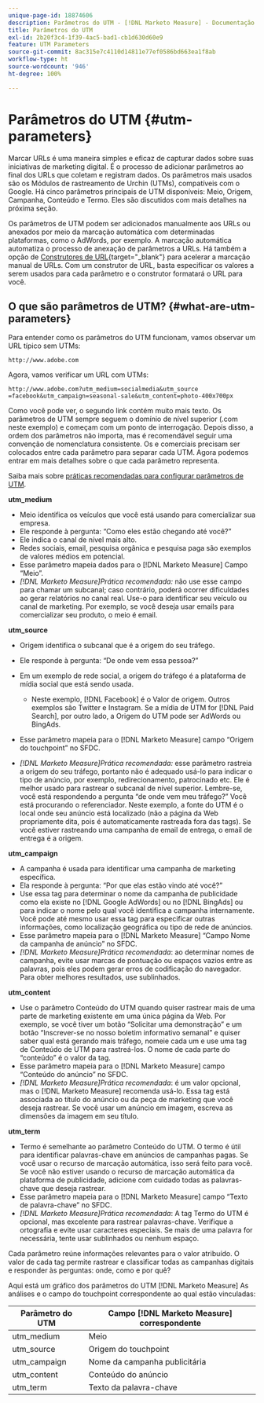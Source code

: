 ```yaml
---
unique-page-id: 18874606
description: Parâmetros do UTM - [!DNL Marketo Measure] - Documentação do produto
title: Parâmetros do UTM
exl-id: 2b20f3c4-1f39-4ac5-bad1-cb1d630d60e9
feature: UTM Parameters
source-git-commit: 8ac315e7c4110d14811e77ef0586bd663ea1f8ab
workflow-type: ht
source-wordcount: '946'
ht-degree: 100%

---
```


# Parâmetros do UTM {#utm-parameters}

Marcar URLs é uma maneira simples e eficaz de capturar dados sobre suas iniciativas de marketing digital. É o processo de adicionar parâmetros ao final dos URLs que coletam e registram dados. Os parâmetros mais usados são os Módulos de rastreamento de Urchin (UTMs), compatíveis com o Google. Há cinco parâmetros principais de UTM disponíveis: Meio, Origem, Campanha, Conteúdo e Termo. Eles são discutidos com mais detalhes na próxima seção.

Os parâmetros de UTM podem ser adicionados manualmente aos URLs ou anexados por meio da marcação automática com determinadas plataformas, como o AdWords, por exemplo. A marcação automática automatiza o processo de anexação de parâmetros a URLs. Há também a opção de [Construtores de URL](https://ga-dev-tools.appspot.com/campaign-url-builder/){target="_blank"} para acelerar a marcação manual de URLs. Com um construtor de URL, basta especificar os valores a serem usados para cada parâmetro e o construtor formatará o URL para você.

## O que são parâmetros de UTM? {#what-are-utm-parameters}

Para entender como os parâmetros do UTM funcionam, vamos observar um URL típico sem UTMs:

`http://www.adobe.com`

Agora, vamos verificar um URL com UTMs:

`http://www.adobe.com?utm_medium=socialmedia&utm_source =facebook&utm_campaign=seasonal-sale&utm_content=photo-400x700px`

Como você pode ver, o segundo link contém muito mais texto. Os parâmetros de UTM sempre seguem o domínio de nível superior (.com neste exemplo) e começam com um ponto de interrogação. Depois disso, a ordem dos parâmetros não importa, mas é recomendável seguir uma convenção de nomenclatura consistente. Os e comerciais precisam ser colocados entre cada parâmetro para separar cada UTM. Agora podemos entrar em mais detalhes sobre o que cada parâmetro representa.

Saiba mais sobre [práticas recomendadas para configurar parâmetros de UTM](/help/channel-tracking-and-setup/online-channels/best-practices-for-setting-up-utm-parameters.md).

**utm_medium**

* Meio identifica os veículos que você está usando para comercializar sua empresa.
* Ele responde à pergunta: “Como eles estão chegando até você?”
* Ele indica o canal de nível mais alto.
* Redes sociais, email, pesquisa orgânica e pesquisa paga são exemplos de valores médios em potencial.
* Esse parâmetro mapeia dados para o [!DNL Marketo Measure] Campo “Meio”.
* _[!DNL Marketo Measure]Prática recomendada:_ não use esse campo para chamar um subcanal; caso contrário, poderá ocorrer dificuldades ao gerar relatórios no canal real. Use-o para identificar seu veículo ou canal de marketing. Por exemplo, se você deseja usar emails para comercializar seu produto, o meio é email.

**utm_source**

* Origem identifica o subcanal que é a origem do seu tráfego.
* Ele responde à pergunta: “De onde vem essa pessoa?”
* Em um exemplo de rede social, a origem do tráfego é a plataforma de mídia social que está sendo usada.
   * Neste exemplo, [!DNL Facebook] é o Valor de origem. Outros exemplos são Twitter e Instagram. Se a mídia de UTM for [!DNL Paid Search], por outro lado, a Origem do UTM pode ser AdWords ou BingAds.

* Esse parâmetro mapeia para o [!DNL Marketo Measure] campo “Origem do touchpoint” no SFDC.
* _[!DNL Marketo Measure]Prática recomendada:_ esse parâmetro rastreia a origem do seu tráfego, portanto não é adequado usá-lo para indicar o tipo de anúncio, por exemplo, redirecionamento, patrocinado etc. Ele é melhor usado para rastrear o subcanal de nível superior. Lembre-se, você está respondendo a pergunta “de onde vem meu tráfego?” Você está procurando o referenciador. Neste exemplo, a fonte do UTM é o local onde seu anúncio está localizado (não a página da Web propriamente dita, pois é automaticamente rastreada fora das tags). Se você estiver rastreando uma campanha de email de entrega, o email de entrega é a origem.

**utm_campaign**

* A campanha é usada para identificar uma campanha de marketing específica.
* Ela responde à pergunta: “Por que elas estão vindo até você?”
* Use essa tag para determinar o nome da campanha de publicidade como ela existe no [!DNL Google AdWords] ou no [!DNL BingAds] ou para indicar o nome pelo qual você identifica a campanha internamente. Você pode até mesmo usar essa tag para especificar outras informações, como localização geográfica ou tipo de rede de anúncios.
* Esse parâmetro mapeia para o [!DNL Marketo Measure] “Campo Nome da campanha de anúncio” no SFDC.
* _[!DNL Marketo Measure]Prática recomendada_: ao determinar nomes de campanha, evite usar marcas de pontuação ou espaços vazios entre as palavras, pois eles podem gerar erros de codificação do navegador. Para obter melhores resultados, use sublinhados.

**utm_content**

* Use o parâmetro Conteúdo do UTM quando quiser rastrear mais de uma parte de marketing existente em uma única página da Web. Por exemplo, se você tiver um botão “Solicitar uma demonstração” e um botão “Inscrever-se no nosso boletim informativo semanal” e quiser saber qual está gerando mais tráfego, nomeie cada um e use uma tag de Conteúdo de UTM para rastreá-los. O nome de cada parte do “conteúdo” é o valor da tag.
* Esse parâmetro mapeia para o [!DNL Marketo Measure] campo “Conteúdo do anúncio” no SFDC.
* _[!DNL Marketo Measure]Prática recomendada_: é um valor opcional, mas o [!DNL Marketo Measure] recomenda usá-lo. Essa tag está associada ao título do anúncio ou da peça de marketing que você deseja rastrear. Se você usar um anúncio em imagem, escreva as dimensões da imagem em seu título.

**utm_term**

* Termo é semelhante ao parâmetro Conteúdo do UTM. O termo é útil para identificar palavras-chave em anúncios de campanhas pagas. Se você usar o recurso de marcação automática, isso será feito para você. Se você não estiver usando o recurso de marcação automática da plataforma de publicidade, adicione com cuidado todas as palavras-chave que deseja rastrear.
* Esse parâmetro mapeia para o [!DNL Marketo Measure] campo “Texto de palavra-chave” no SFDC.
* _[!DNL Marketo Measure]Prática recomendada_: A tag Termo do UTM é opcional, mas excelente para rastrear palavras-chave. Verifique a ortografia e evite usar caracteres especiais. Se mais de uma palavra for necessária, tente usar sublinhados ou nenhum espaço.

Cada parâmetro reúne informações relevantes para o valor atribuído. O valor de cada tag permite rastrear e classificar todas as campanhas digitais e responder às perguntas: onde, como e por quê?

Aqui está um gráfico dos parâmetros do UTM [!DNL Marketo Measure] As análises e o campo do touchpoint correspondente ao qual estão vinculadas:

| **Parâmetro do UTM** | **Campo [!DNL Marketo Measure] correspondente** |
|---|---|
| utm_medium | Meio |
| utm_source | Origem do touchpoint |
| utm_campaign | Nome da campanha publicitária |
| utm_content | Conteúdo do anúncio |
| utm_term | Texto da palavra-chave |
